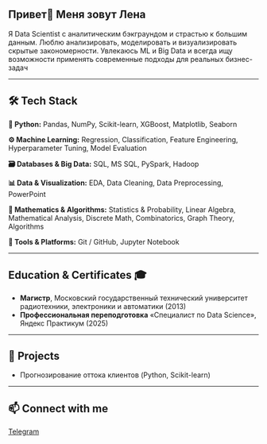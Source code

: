 ## Привeт👋 Меня зовут Лена

Я Data Scientist с аналитическим бэкграундом и страстью к большим данным. Люблю анализировать, моделировать и визуализировать скрытые закономерности. Увлекаюсь ML и Big Data и всегда ищу возможности применять современные подходы для реальных бизнес-задач

---

## 🛠 Tech Stack

**🐍 Python:** Pandas, NumPy, Scikit-learn, XGBoost, Matplotlib, Seaborn  

**⚙️ Machine Learning:** Regression, Classification, Feature Engineering, Hyperparameter Tuning, Model Evaluation  

**🗃️ Databases & Big Data:** SQL, MS SQL, PySpark, Hadoop  

**📊 Data & Visualization:** EDA, Data Cleaning, Data Preprocessing, PowerPoint  

**🧮 Mathematics & Algorithms:** Statistics & Probability, Linear Algebra, Mathematical Analysis, Discrete Math, Combinatorics, Graph Theory, Algorithms  

**🐙 Tools & Platforms:** Git / GitHub, Jupyter Notebook  

---

## Education & Certificates 🎓

- **Магистр**, Московский государственный технический университет радиотехники, электроники и автоматики (2013)  
- **Профессиональная переподготовка** «Специалист по Data Science», Яндекс Практикум (2025) 

---

## 🚀 Projects
- Прогнозирование оттока клиентов (Python, Scikit-learn)  

---

## 📫 Connect with me
[Telegram](https://t.me/Pichu_Elena)
